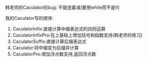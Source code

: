 韩老师的Caculator的bug:
不能连着减(要用while而不是if)

我的Caculator写的顺序:
1. CaculatorInfix:直接计算中缀表达式的四则运算
2. CaculatorInfixPro:在上基础上增加括号和指数支持(韩老师的练习)
3. CaculatorSuffix:直接计算后缀表达式
4. Caculator:将中缀变为后缀并计算
5. CaculatorPro:增加浮点数支持,返回浮点数